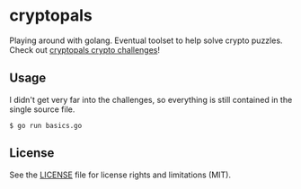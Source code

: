 # cryptopals
Playing around with golang. Eventual toolset to help solve crypto puzzles. Check out [cryptopals crypto challenges](https://cryptopals.com)!
## Usage
I didn't get very far into the challenges, so everything is still contained in the single source file.
```
$ go run basics.go
```
## License
See the [LICENSE](LICENSE.md) file for license rights and limitations (MIT).
